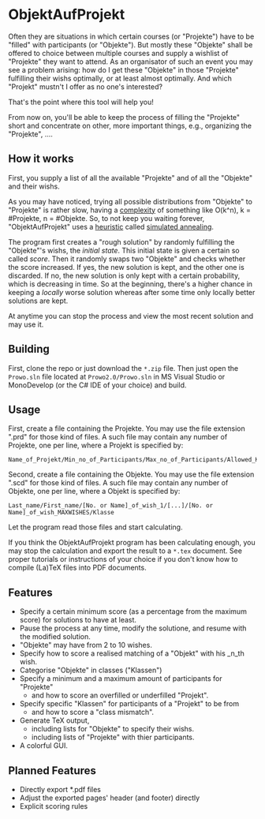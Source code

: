 ObjektAufProjekt
================
Often they are situations in which certain courses (or "Projekte") have to be "filled" with participants (or "Objekte"). 
But mostly these "Objekte" shall be offered to choice between multiple courses and supply a wishlist of "Projekte" they want to attend. As an organisator of such an event you may see a problem arising: how do I get these "Objekte" in those "Projekte" fulfilling their wishs optimally, or at least almost optimally. And which "Projekt" mustn't I offer as no one's interested?

That's the point where this tool will help you!

From now on, you'll be able to keep the process of filling the "Projekte" short and concentrate on other, more important things, e.g., organizing the "Projekte", ....

How it works
------------

First, you supply a list of all the available "Projekte" and of all the "Objekte" and their wishs. 

As you may have noticed, trying all possible distributions from "Objekte" to "Projekte" is rather slow, having a [complexity](http://en.wikipedia.org/wiki/Algorithmic_efficiency) of something like O(k^n), k = #Projekte, n = #Objekte.
So, to not keep you waiting forever, "ObjektAufProjekt" uses a [heuristic](http://en.wikipedia.org/wiki/Heuristic_algorithm) called [simulated annealing](http://en.wikipedia.org/wiki/Simulated_annealing).

The program first creates a "rough solution" by randomly fulfilling the "Objekte"'s wishs, the _initial state_. This initial state is given a certain so called _score_.
Then it randomly swaps two "Objekte" and checks whether the score increased. If yes, the new solution is kept, and the other one is discarded. If no, the new solution is only kept with a certain probability, which is decreasing in time. So at the beginning, there's a higher chance in keeping a _locally_ worse solution whereas after some time only locally better solutions are kept.

At anytime you can stop the process and view the most recent solution and may use it.

Building
--------

First, clone the repo or just download the `*.zip` file. Then just open the `Prowo.sln` file located at `Prowo2.0/Prowo.sln` in MS Visual Studio or MonoDevelop (or the C# IDE of your choice) and build.

Usage
-----

First, create a file containing the Projekte. You may use the file extension ".prd" for those kind of files.
A such file may contain any number of Projekte, one per line, where a Projekt is specified by:
```
Name_of_Projekt/Min_no_of_Participants/Max_no_of_Participants/Allowed_Klassen/Participants_not_constant/Projekt_description
```

Second, create a file containing the Objekte. You may use the file extension ".scd" for those kind of files.
A such file may contain any number of Objekte, one per line, where a Objekt is specified by:
```
Last_name/First_name/[No. or Name]_of_wish_1/[...]/[No. or Name]_of_wish_MAXWISHES/Klasse
```

Let the program read those files and start calculating.

If you think the ObjektAufProjekt program has been calculating enough, you may stop the calculation and export the result  to a `*.tex` document. See proper tutorials or instructions of your choice if you don't know how to compile (La)TeX files into PDF documents.

Features
--------
* Specify a certain minimum score (as a percentage from the maximum score) for solutions to have at least.
* Pause the process at any time, modify the solutione, and resume with the modified solution.
* "Objekte" may have from 2 to 10 wishes.
* Specify how to score a realised matching of a "Objekt" with his _n_th wish.
* Categorise "Objekte" in classes ("Klassen")
* Specify a minimum and a maximum amount of participants for "Projekte"
  * and how to score an overfilled or underfilled "Projekt".
* Specify specific "Klassen" for participants of a "Projekt" to be from
  * and how to score a "class mismatch".
* Generate TeX output,
  * including lists for "Objekte" to specify their wishs.
  * including lists of "Projekte" with thier participants.
* A colorful GUI.

Planned Features
----------------
* Directly export *.pdf files
* Adjust the exported pages' header (and footer) directly
* Explicit scoring rules
